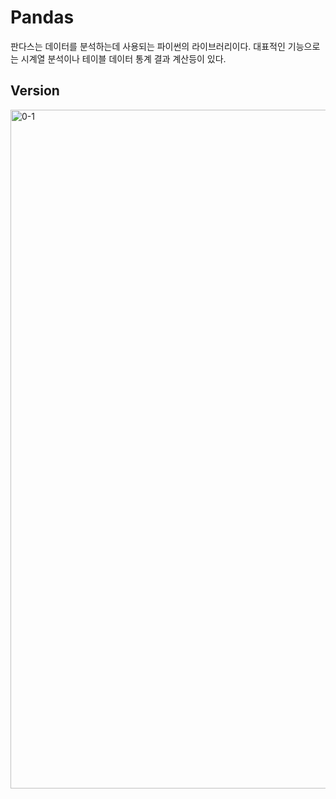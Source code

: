 # Pandas  

판다스는 데이터를 분석하는데 사용되는 파이썬의 라이브러리이다. 대표적인 기능으로는 시계열 분석이나 테이블 데이터 통계 결과 계산등이 있다.  

## Version  

<img width="1086" alt="0-1" src="https://user-images.githubusercontent.com/43739827/74734595-37050480-5292-11ea-8434-b41e40dd244c.png"></img>  
